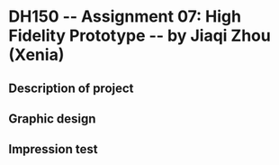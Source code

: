 # DH150 -- Assignment 07: High Fidelity Prototype -- by Jiaqi Zhou (Xenia)

## Description of project 


## Graphic design


## Impression test
